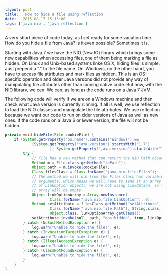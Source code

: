```yaml
---
layout: post
title:  'How to hide a file using reflection'
date:   2015-08-17 15:15:00
tags: ['java nio', 'java reflection']
---
```


A very short piece of code today, as I get ready for some vacation time. How do you hide a file from Java? Is it even possible? Sometimes it is.

Starting with Java 7 we have the NIO (New IO) library which brings some new capabilities when accessing files, one of them being marking a file as hidden. On Linux and Unix-based systems linke OS X, hiding files is simple. Just prepend a "." to the file name. On, Windows, on the other hand, you have to access file attributes and mark files as hidden. This is an OS-specific operation and older Java versions did not provide any way of manipulating file attributes other than running native code. But now, with the NIO library, we can. We can, as long as the code runs on a Java 7 JVM.

<!--more-->

The following code will verify if we are on a Windows machine and then check what Java version is currently running. If all is well, we use reflection to load the NIO classes and manipulate the file attributes. We use reflection because we want our code to run on older versions of Java as well as new ones. If the code runs on a Java 6 or lower version, the file will not be hidden.

~~~ java
private void hideFile(File cookieFile) {
    if (System.getProperty("os.name").contains("Windows") &&
            (System.getProperty("java.version").startsWith("1.7")
                    || System.getProperty("java.version").startsWith("1.8"))) {
        try {
            // File has a new method that can return the NIO Path object
            Method m = File.class.getMethod("toPath");
            Object path = m.invoke(cookieFile);
            Class filesClass = Class.forName("java.nio.file.Files");
            // The method we will use from the Files class has variable
            // arguments; which means we will have to send it an array
            // of LinkOption objects; we are not using LinkOption, so this
            // array will be empty.
            Object linkOptionArray = Array.newInstance(
                    Class.forName("java.nio.file.LinkOption"), 0);
            Method setAttribute = filesClass.getMethod("setAttribute",
                    Class.forName("java.nio.file.Path"), String.class,
                    Object.class, linkOptionArray.getClass());
            setAttribute.invoke(null, path, "dos:hidden", true, linkOptionArray);
        } catch (NoSuchMethodException e) {
            log.warn("Unable to hide the file!", e);
        } catch (InvocationTargetException e) {
            log.warn("Unable to hide the file!", e);
        } catch (IllegalAccessException e) {
            log.warn("Unable to hide the file!", e);
        } catch (ClassNotFoundException e) {
            log.warn("Unable to hide the file!", e);
        }
    }
}
~~~
